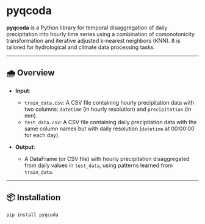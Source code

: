 # pyqcoda

**pyqcoda** is a Python library for temporal disaggregation of daily precipitation into hourly time series using a combination of comonotonicity transformation and iterative adjusted k-nearest neighbors (KNN). It is tailored for hydrological and climate data processing tasks.

---

## 🌧️ Overview

- **Input**:
  - `train_data.csv`: A CSV file containing hourly precipitation data with two columns: `datetime` (in hourly resolution) and `precipitation` (in mm).
  - `test_data.csv`: A CSV file containing daily precipitation data with the same column names but with daily resolution (`datetime` at 00:00:00 for each day).

- **Output**:
  - A DataFrame (or CSV file) with hourly precipitation disaggregated from daily values in `test_data`, using patterns learned from `train_data`.

---

## 📦 Installation

```bash
pip install pyqcoda

